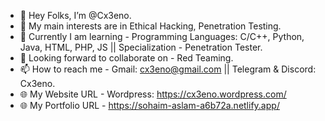 - 👋 Hey Folks, I’m @Cx3eno.
- 👀 My main interests are in Ethical Hacking, Penetration Testing.
- 🌱 Currently I am learning - Programming Languages: C/C++, Python, Java, HTML, PHP, JS || Specialization - Penetration Tester.
- 🤝 Looking forward to collaborate on - Red Teaming.
- 📫 How to reach me - Gmail: cx3eno@gmail.com || Telegram & Discord: Cx3eno.
- 🌐 My Website URL - Wordpress: https://cx3eno.wordpress.com/
- 🌐 My Portfolio URL - https://sohaim-aslam-a6b72a.netlify.app/
<!---
Cx3eno/Cx3eno is a ✨ special ✨ repository because its `README.md` (this file) appears on your GitHub profile.
You can click the Preview link to take a look at your changes.
--->

